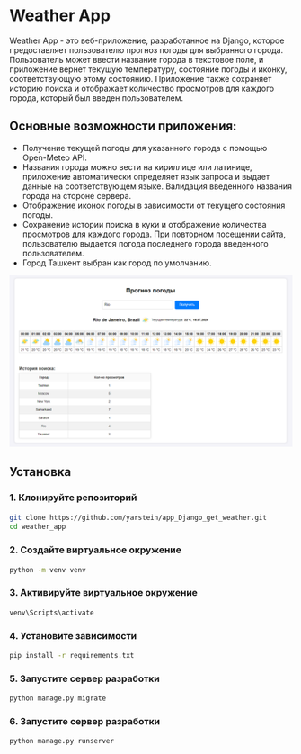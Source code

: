 # Weather App

Weather App - это веб-приложение, разработанное на Django, которое предоставляет пользователю прогноз погоды для выбранного города. Пользователь может ввести название города в текстовое поле, и приложение вернет текущую температуру, состояние погоды и иконку, соответствующую этому состоянию. Приложение также сохраняет историю поиска и отображает количество просмотров для каждого города, который был введен пользователем.

## Основные возможности приложения:

* Получение текущей погоды для указанного города с помощью Open-Meteo API.
* Названия города можно вести на кириллице или латинице, приложение автоматически определяет язык запроса и выдает данные на соответствующем языке. Валидация введенного названия города на стороне сервера.
* Отображение иконок погоды в зависимости от текущего состояния погоды.
* Сохранение истории поиска в куки и отображение количества просмотров для каждого города. При повторном посещении сайта, пользователю выдается погода последнего города введенного пользователем.
* Город Ташкент выбран как город по умолчанию.

<p align="center">
  <img src="https://github.com/yarstein/app_Django_get_weather/blob/main/weather_top.png" alt='Zakaz'></a>
</p>

## Установка

### 1. Клонируйте репозиторий
```bash
git clone https://github.com/yarstein/app_Django_get_weather.git
cd weather_app
```
### 2. Создайте виртуальное окружение
```bash
python -m venv venv
```
### 3. Активируйте виртуальное окружение
```bash
venv\Scripts\activate
```
### 4. Установите зависимости
```bash
pip install -r requirements.txt
```
### 5. Запустите сервер разработки
```bash
python manage.py migrate
```
### 6. Запустите сервер разработки
```bash
python manage.py runserver
```
